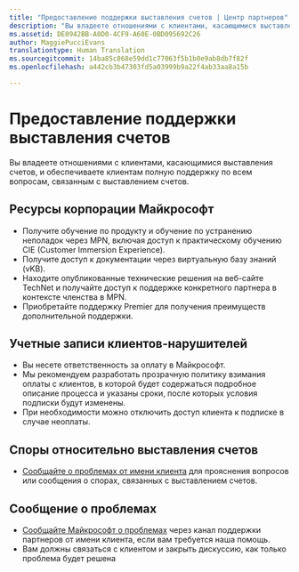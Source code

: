```yaml
---
title: "Предоставление поддержки выставления счетов | Центр партнеров"
description: "Вы владеете отношениями с клиентами, касающимися выставления счетов, и обеспечиваете клиентам полную поддержку по всем вопросам, связанным с выставлением счетов."
ms.assetid: DE0942BB-A0D0-4CF9-A60E-0BD095692C26
author: MaggiePucciEvans
translationtype: Human Translation
ms.sourcegitcommit: 14ba85c868e59dd1c77063f5b1b0e9ab8db7f82f
ms.openlocfilehash: a442cb3b47303fd5a03999b9a22f4ab33aa8a15b

---
```


# Предоставление поддержки выставления счетов


Вы владеете отношениями с клиентами, касающимися выставления счетов, и обеспечиваете клиентам полную поддержку по всем вопросам, связанным с выставлением счетов.

## <a href="" id="microsoftresources"></a>Ресурсы корпорации Майкрософт


-   Получите обучение по продукту и обучение по устранению неполадок через MPN, включая доступ к практическому обучению CIE (Customer Immersion Experience).
-   Получите доступ к документации через виртуальную базу знаний (vKB).
-   Находите опубликованные технические решения на веб-сайте TechNet и получайте доступ к поддержке конкретного партнера в контексте членства в MPN.
-   Приобретайте поддержку Premier для получения преимуществ дополнительной поддержки.

## <a href="" id="delinquentcustomeraccounts"></a>Учетные записи клиентов-нарушителей


-   Вы несете ответственность за оплату в Майкрософт.
-   Мы рекомендуем разработать прозрачную политику взимания оплаты с клиентов, в которой будет содержаться подробное описание процесса и указаны сроки, после которых условия подписки будут изменены.
-   При необходимости можно отключить доступ клиента к подписке в случае неоплаты.

## <a href="" id="billingdisputes"></a>Споры относительно выставления счетов


-   [Сообщайте о проблемах от имени клиента](report-problems-on-behalf-of-a-customer.md) для прояснения вопросов или сообщения о спорах, связанных с выставлением счетов.

## <a href="" id="escalatingissues"></a>Сообщение о проблемах


-   [Сообщайте Майкрософт о проблемах](escalate-problems-to-microsoft.md) через канал поддержки партнеров от имени клиента, если вам требуется наша помощь.
-   Вам должны связаться с клиентом и закрыть дискуссию, как только проблема будет решена

 

 






<!--HONumber=Nov16_HO4-->



